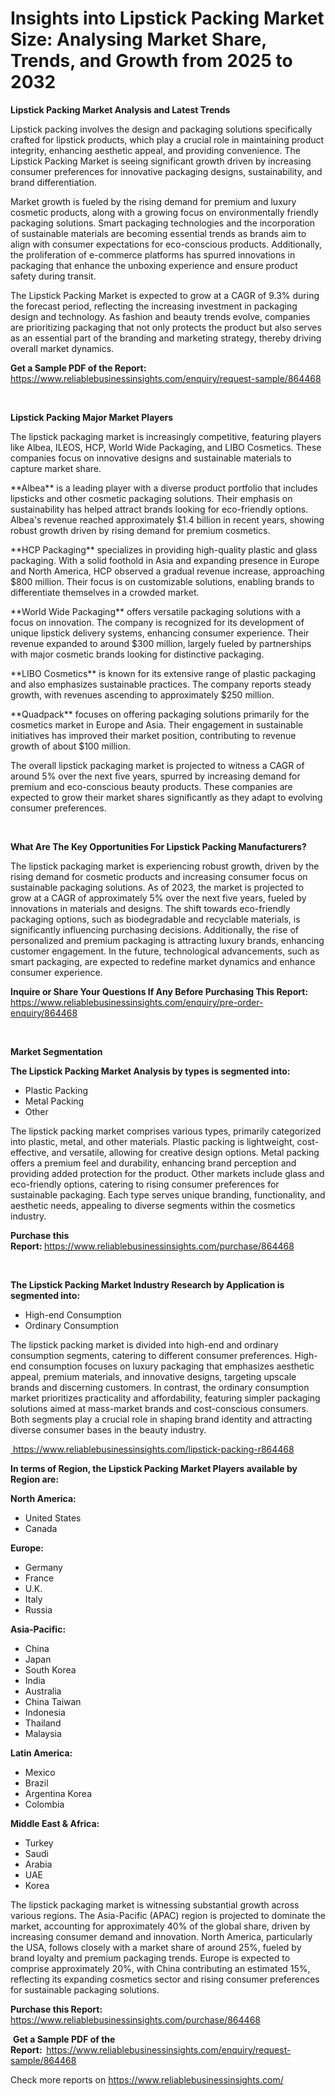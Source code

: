 <p><h1>Insights into Lipstick Packing Market Size: Analysing Market Share, Trends, and Growth from 2025 to 2032</h1></p><p><strong>Lipstick Packing Market Analysis and Latest Trends</strong></p>
<p><p>Lipstick packing involves the design and packaging solutions specifically crafted for lipstick products, which play a crucial role in maintaining product integrity, enhancing aesthetic appeal, and providing convenience. The Lipstick Packing Market is seeing significant growth driven by increasing consumer preferences for innovative packaging designs, sustainability, and brand differentiation.</p><p>Market growth is fueled by the rising demand for premium and luxury cosmetic products, along with a growing focus on environmentally friendly packaging solutions. Smart packaging technologies and the incorporation of sustainable materials are becoming essential trends as brands aim to align with consumer expectations for eco-conscious products. Additionally, the proliferation of e-commerce platforms has spurred innovations in packaging that enhance the unboxing experience and ensure product safety during transit.</p><p>The Lipstick Packing Market is expected to grow at a CAGR of 9.3% during the forecast period, reflecting the increasing investment in packaging design and technology. As fashion and beauty trends evolve, companies are prioritizing packaging that not only protects the product but also serves as an essential part of the branding and marketing strategy, thereby driving overall market dynamics.</p></p>
<p><strong>Get a Sample PDF of the Report:&nbsp;</strong> <a href="https://www.reliablebusinessinsights.com/enquiry/request-sample/864468?utm_campaign=2633&utm_medium=2&utm_source=Github&utm_content=ia&utm_term=04042025&utm_id=lipstick-packing">https://www.reliablebusinessinsights.com/enquiry/request-sample/864468</a></p>
<p>&nbsp;</p>
<p><strong>Lipstick Packing Major Market Players</strong></p>
<p><p>The lipstick packaging market is increasingly competitive, featuring players like Albea, ILEOS, HCP, World Wide Packaging, and LIBO Cosmetics. These companies focus on innovative designs and sustainable materials to capture market share.</p><p>**Albea** is a leading player with a diverse product portfolio that includes lipsticks and other cosmetic packaging solutions. Their emphasis on sustainability has helped attract brands looking for eco-friendly options. Albea's revenue reached approximately $1.4 billion in recent years, showing robust growth driven by rising demand for premium cosmetics.</p><p>**HCP Packaging** specializes in providing high-quality plastic and glass packaging. With a solid foothold in Asia and expanding presence in Europe and North America, HCP observed a gradual revenue increase, approaching $800 million. Their focus is on customizable solutions, enabling brands to differentiate themselves in a crowded market.</p><p>**World Wide Packaging** offers versatile packaging solutions with a focus on innovation. The company is recognized for its development of unique lipstick delivery systems, enhancing consumer experience. Their revenue expanded to around $300 million, largely fueled by partnerships with major cosmetic brands looking for distinctive packaging.</p><p>**LIBO Cosmetics** is known for its extensive range of plastic packaging and also emphasizes sustainable practices. The company reports steady growth, with revenues ascending to approximately $250 million.</p><p>**Quadpack** focuses on offering packaging solutions primarily for the cosmetics market in Europe and Asia. Their engagement in sustainable initiatives has improved their market position, contributing to revenue growth of about $100 million.</p><p>The overall lipstick packaging market is projected to witness a CAGR of around 5% over the next five years, spurred by increasing demand for premium and eco-conscious beauty products. These companies are expected to grow their market shares significantly as they adapt to evolving consumer preferences.</p></p>
<p>&nbsp;</p>
<p><strong>What Are The Key Opportunities For Lipstick Packing Manufacturers?</strong></p>
<p><p>The lipstick packaging market is experiencing robust growth, driven by the rising demand for cosmetic products and increasing consumer focus on sustainable packaging solutions. As of 2023, the market is projected to grow at a CAGR of approximately 5% over the next five years, fueled by innovations in materials and designs. The shift towards eco-friendly packaging options, such as biodegradable and recyclable materials, is significantly influencing purchasing decisions. Additionally, the rise of personalized and premium packaging is attracting luxury brands, enhancing customer engagement. In the future, technological advancements, such as smart packaging, are expected to redefine market dynamics and enhance consumer experience.</p></p>
<p><strong>Inquire or Share Your Questions If Any Before Purchasing This Report:</strong> <a href="https://www.reliablebusinessinsights.com/enquiry/pre-order-enquiry/864468?utm_campaign=2633&utm_medium=2&utm_source=Github&utm_content=ia&utm_term=04042025&utm_id=lipstick-packing">https://www.reliablebusinessinsights.com/enquiry/pre-order-enquiry/864468</a></p>
<p>&nbsp;</p>
<p><strong>Market Segmentation</strong></p>
<p><strong>The Lipstick Packing Market Analysis by types is segmented into:</strong></p>
<p><ul><li>Plastic Packing</li><li>Metal Packing</li><li>Other</li></ul></p>
<p><p>The lipstick packing market comprises various types, primarily categorized into plastic, metal, and other materials. Plastic packing is lightweight, cost-effective, and versatile, allowing for creative design options. Metal packing offers a premium feel and durability, enhancing brand perception and providing added protection for the product. Other markets include glass and eco-friendly options, catering to rising consumer preferences for sustainable packaging. Each type serves unique branding, functionality, and aesthetic needs, appealing to diverse segments within the cosmetics industry.</p></p>
<p><strong>Purchase this Report:&nbsp;</strong><a href="https://www.reliablebusinessinsights.com/purchase/864468?utm_campaign=2633&utm_medium=2&utm_source=Github&utm_content=ia&utm_term=04042025&utm_id=lipstick-packing">https://www.reliablebusinessinsights.com/purchase/864468</a></p>
<p>&nbsp;</p>
<p><strong>The Lipstick Packing Market Industry Research by Application is segmented into:</strong></p>
<p><ul><li>High-end Consumption</li><li>Ordinary Consumption</li></ul></p>
<p><p>The lipstick packing market is divided into high-end and ordinary consumption segments, catering to different consumer preferences. High-end consumption focuses on luxury packaging that emphasizes aesthetic appeal, premium materials, and innovative designs, targeting upscale brands and discerning customers. In contrast, the ordinary consumption market prioritizes practicality and affordability, featuring simpler packaging solutions aimed at mass-market brands and cost-conscious consumers. Both segments play a crucial role in shaping brand identity and attracting diverse consumer bases in the beauty industry.</p></p>
<p><a href="https://www.reliablebusinessinsights.com/lipstick-packing-r864468?utm_campaign=2633&utm_medium=2&utm_source=Github&utm_content=ia&utm_term=04042025&utm_id=lipstick-packing">&nbsp;https://www.reliablebusinessinsights.com/lipstick-packing-r864468</a></p>
<p><strong>In terms of Region, the Lipstick Packing Market Players available by Region are:</strong></p>
<p>
    <p> <strong> North America: </strong>
        <ul>
            <li>United States</li>
            <li>Canada</li>
        </ul>
        </p> 
    <p> <strong> Europe: </strong>
        <ul>
            <li>Germany</li>
            <li>France</li>
            <li>U.K.</li>
            <li>Italy</li>
            <li>Russia</li>
        </ul>
        </p> 
    <p> <strong> Asia-Pacific: </strong>
        <ul>
            <li>China</li>
            <li>Japan</li>
            <li>South Korea</li>
            <li>India</li>
            <li>Australia</li>
            <li>China Taiwan</li>
            <li>Indonesia</li>
            <li>Thailand</li>
            <li>Malaysia</li>
        </ul>
        </p> 
    <p> <strong> Latin America: </strong>
        <ul>
            <li>Mexico</li>
            <li>Brazil</li>
            <li>Argentina Korea</li>
            <li>Colombia</li>
        </ul>
        </p> 
    <p> <strong> Middle East & Africa: </strong>
        <ul>
            <li>Turkey</li>
            <li>Saudi</li>
            <li>Arabia</li>
            <li>UAE</li>
            <li>Korea</li>
        </ul>
    </p>
    </p>
<p><p>The lipstick packaging market is witnessing substantial growth across various regions. The Asia-Pacific (APAC) region is projected to dominate the market, accounting for approximately 40% of the global share, driven by increasing consumer demand and innovation. North America, particularly the USA, follows closely with a market share of around 25%, fueled by brand loyalty and premium packaging trends. Europe is expected to comprise approximately 20%, with China contributing an estimated 15%, reflecting its expanding cosmetics sector and rising consumer preferences for sustainable packaging solutions.</p></p>
<p><strong>Purchase this Report: </strong><a href="https://www.reliablebusinessinsights.com/purchase/864468?utm_campaign=2633&utm_medium=2&utm_source=Github&utm_content=ia&utm_term=04042025&utm_id=lipstick-packing">https://www.reliablebusinessinsights.com/purchase/864468</a></p>
<p>&nbsp;<strong>Get a Sample PDF of the Report:&nbsp;&nbsp;</strong><a href="https://www.reliablebusinessinsights.com/enquiry/request-sample/864468?utm_campaign=2633&utm_medium=2&utm_source=Github&utm_content=ia&utm_term=04042025&utm_id=lipstick-packing">https://www.reliablebusinessinsights.com/enquiry/request-sample/864468</a></p>
<p><strong></strong></p>
<p>Check more reports on <a href="https://www.reliablebusinessinsights.com/?utm_campaign=2633&utm_medium=2&utm_source=Github&utm_content=ia&utm_term=04042025&utm_id=lipstick-packing">https://www.reliablebusinessinsights.com/</a></p>